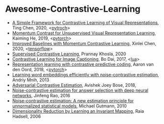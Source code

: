 # Awesome-Contrastive-Learning

* [A Simple Framework for Contrastive Learning of Visual Representations](https://arxiv.org/abs/2002.05709), Ting Chen, 2020, <[pytroch](https://github.com/sthalles/SimCLR)>
* [Momentum Contrast for Unsupervised Visual Representation Learning](https://arxiv.org/abs/1911.05722), Kaiming He, 2019, <[pytorch](https://github.com/HobbitLong/CMC/)>
* [Improved Baselines with Momentum Contrastive Learning](https://arxiv.org/abs/2003.04297), Xinlei Chen, 2020, <[tensorflow](https://github.com/ppwwyyxx/moco.tensorflow)>
* [Supervised Contrastive Learning](https://arxiv.org/abs/2004.11362), Prannay Khosla, 2020
* [Contrastive Learning for Image Captioning](http://papers.nips.cc/paper/6691-contrastive-learning-for-image-captioning), Bo Dai, 2017, <[lua](https://github.com/doubledaibo/clcaption_nips2017)>
* [Representation learning with contrastive predictive coding](https://arxiv.org/abs/1807.03748), Aaron van den Oord, 2018, <[pytorch](https://github.com/jefflai108/Contrastive-Predictive-Coding-PyTorch)>
* [Learning word embeddings efficiently with noise-contrastive estimation](http://papers.nips.cc/paper/5165-learning-word-embeddings), Andriy Mnih, 2013
* [Adversarial Contrastive Estimation](https://arxiv.org/abs/1805.03642), Avishek Joey Bose, 2018,
* [Noise-contrastive estimation for answer selection with deep neural networks](https://dl.acm.org/doi/abs/10.1145/2983323.2983872), Jinfeng Rao, 2016
* [Noise-contrastive estimation: A new estimation principle for unnormalized statistical models](http://proceedings.mlr.press/v9/gutmann10a/gutmann10a.pdf?source=post_page---------------------------), Michael Gutmann, 2010
* [Dimensionality Reduction by Learning an Invariant Mapping](http://yann.lecun.com/exdb/publis/pdf/hadsell-chopra-lecun-06.pdf), Raia Hadsell, 2006


